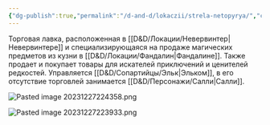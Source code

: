 ```yaml
---
{"dg-publish":true,"permalink":"/d-and-d/lokaczii/strela-netopyrya/","created":"2024-02-19T19:15:28.647+03:00","updated":"2023-12-27T21:49:10.058+03:00"}
---
```


Торговая лавка, расположенная в [[D&D/Локации/Невервинтер\|Невервинтере]] и специализирующаяся на продаже магических предметов из кузни в [[D&D/Локации/Фандалин\|Фандалине]]. Также продает и покупает товары для искателей приключений и ценителей редкостей.
Управляется [[D&D/Сопартийцы/Эльк\|Эльком]], в его отсутствие торговлей занимается [[D&D/Персонажи/Салли\|Салли]]. 

![Pasted image 20231227224358.png](/img/user/D&D/img/Pasted%20image%2020231227224358.png)


![Pasted image 20231227223933.png](/img/user/D&D/img/Pasted%20image%2020231227223933.png)